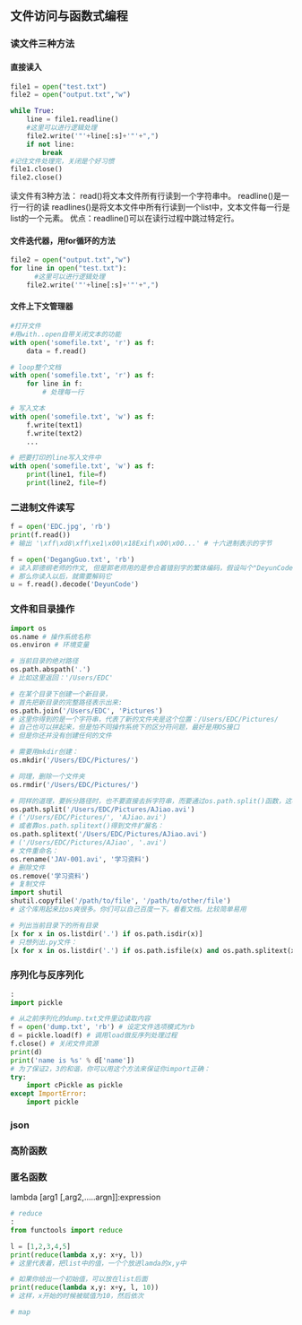 ## 文件访问与函数式编程
### 读文件三种方法
#### 直接读入
```python
file1 = open("test.txt") 
file2 = open("output.txt","w") 

while True: 
    line = file1.readline() 
    #这里可以进行逻辑处理 
    file2.write('"'+line[:s]+'"'+",") 
    if not line: 
        break 
#记住文件处理完，关闭是个好习惯 
file1.close() 
file2.close() 
```

读文件有3种方法：
    read()将文本文件所有行读到一个字符串中。 
    readline()是一行一行的读 
    readlines()是将文本文件中所有行读到一个list中，文本文件每一行是list的一个元素。 优点：readline()可以在读行过程中跳过特定行。

#### 文件迭代器，用for循环的方法
```python
file2 = open("output.txt","w") 
for line in open("test.txt"): 
      #这里可以进行逻辑处理 
    file2.write('"'+line[:s]+'"'+",") 
```
#### 文件上下文管理器
```python
#打开文件
#用with..open自带关闭文本的功能
with open('somefile.txt', 'r') as f: 
    data = f.read() 

# loop整个文档
with open('somefile.txt', 'r') as f: 
    for line in f: 
        # 处理每一行

# 写入文本 
with open('somefile.txt', 'w') as f: 
    f.write(text1) 
    f.write(text2) 
    ... 

# 把要打印的line写入文件中 
with open('somefile.txt', 'w') as f: 
    print(line1, file=f) 
    print(line2, file=f)
```

### 二进制文件读写
```python
f = open('EDC.jpg', 'rb')
print(f.read())
# 输出 '\xff\xd8\xff\xe1\x00\x18Exif\x00\x00...' # 十六进制表示的字节
```
```python
f = open('DegangGuo.txt', 'rb')
# 读入郭德纲老师的作文, 但是郭老师用的是参合着错别字的繁体编码，假设叫个"DeyunCode"
# 那么你读入以后，就需要解码它
u = f.read().decode('DeyunCode')
```

### 文件和目录操作
```python
import os
os.name # 操作系统名称
os.environ # 环境变量
```
```python
# 当前目录的绝对路径
os.path.abspath('.')
# 比如这里返回：'/Users/EDC'

# 在某个目录下创建一个新目录，
# 首先把新目录的完整路径表示出来:
os.path.join('/Users/EDC', 'Pictures')
# 这里你得到的是一个字符串，代表了新的文件夹是这个位置：/Users/EDC/Pictures/
# 自己也可以拼起来，但是怕不同操作系统下的区分符问题，最好是用OS接口
# 但是你还并没有创建任何的文件

# 需要用mkdir创建：
os.mkdir('/Users/EDC/Pictures/')

# 同理，删除一个文件夹
os.rmdir('/Users/EDC/Pictures/')

# 同样的道理，要拆分路径时，也不要直接去拆字符串，而要通过os.path.split()函数，这样可以把一个路径拆分为两部分，后一部分总是最后级别的目录或文件名：
os.path.split('/Users/EDC/Pictures/AJiao.avi')
# ('/Users/EDC/Pictures/', 'AJiao.avi')
# 或者靠os.path.splitext()得到文件扩展名：
os.path.splitext('/Users/EDC/Pictures/AJiao.avi')
# ('/Users/EDC/Pictures/AJiao', '.avi')
# 文件重命名：
os.rename('JAV-001.avi', '学习资料')
# 删除文件
os.remove('学习资料')
# 复制文件
import shutil  
shutil.copyfile('/path/to/file', '/path/to/other/file')  
# 这个库用起来比os爽很多。你们可以自己百度一下。看看文档。比较简单易用

# 列出当前目录下的所有目录
[x for x in os.listdir('.') if os.path.isdir(x)]
# 只想列出.py文件：
[x for x in os.listdir('.') if os.path.isfile(x) and os.path.splitext(x)[1]=='.py']
```

### 序列化与反序列化
```python
:
import pickle

# 从之前序列化的dump.txt文件里边读取内容
f = open('dump.txt', 'rb') # 设定文件选项模式为rb
d = pickle.load(f) # 调用load做反序列处理过程
f.close() # 关闭文件资源
print(d)
print('name is %s' % d['name'])
# 为了保证2，3的和谐，你可以用这个方法来保证你import正确：
try:
    import cPickle as pickle
except ImportError:
    import pickle
```
### json
### 高阶函数
### 匿名函数
lambda [arg1 [,arg2,.....argn]]:expression
```python
# reduce
:
from functools import reduce

l = [1,2,3,4,5]
print(reduce(lambda x,y: x+y, l))
# 这里代表着，把list中的值，一个个放进lamda的x,y中

# 如果你给出一个初始值，可以放在list后面
print(reduce(lambda x,y: x+y, l, 10))
# 这样，x开始的时候被赋值为10，然后依次

# map

```

















